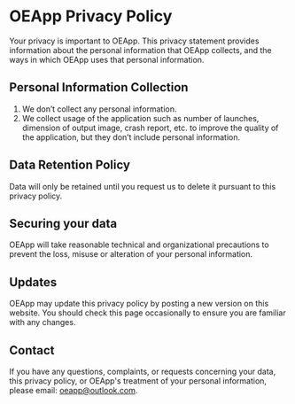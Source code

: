 # OEApp Privacy Policy

Your privacy is important to OEApp. This privacy statement provides information about the personal information that OEApp collects, and the ways in which OEApp uses that personal information. 

## Personal Information Collection 

1. We don’t collect any personal information.
2. We collect usage of the application such as number of launches, dimension of output image, crash report,  etc. to improve the quality of the application, but they don’t include personal information.

## Data Retention Policy

Data will only be retained until you request us to delete it pursuant to this privacy policy.

## Securing your data

OEApp will take reasonable technical and organizational precautions to prevent the loss, misuse or alteration of your personal information.

## Updates

OEApp may update this privacy policy by posting a new version on this website. You should check this page occasionally to ensure you are familiar with any changes.

## Contact

If you have any questions, complaints, or requests concerning your data, this privacy policy, or OEApp's treatment of your personal information, please email:  [oeapp@outlook.com](mailto:oeapp@outlook.com).